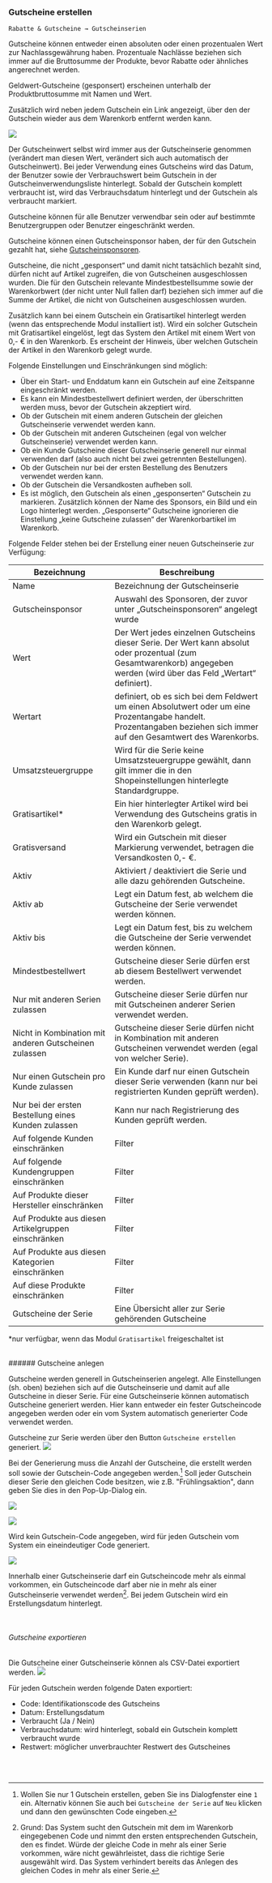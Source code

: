 ### Gutscheine erstellen


    Rabatte & Gutscheine → Gutscheinserien

Gutscheine können entweder einen absoluten oder einen prozentualen Wert zur Nachlassgewährung haben. Prozentuale Nachlässe beziehen sich immer auf die Bruttosumme der Produkte, bevor Rabatte oder ähnliches angerechnet werden. 

Geldwert-Gutscheine (gesponsert) erscheinen unterhalb der Produktbruttosumme mit Namen und Wert. 

Zusätzlich wird neben jedem Gutschein ein Link angezeigt, über den der Gutschein wieder aus dem Warenkorb entfernt werden kann.

![](/assets/aktionsgutschein.png)
<br>


Der Gutscheinwert selbst wird immer aus der Gutscheinserie genommen (verändert man diesen Wert, verändert sich auch automatisch der Gutscheinwert). Bei jeder Verwendung eines Gutscheins wird das Datum, der Benutzer sowie der Verbrauchswert beim Gutschein in der Gutscheinverwendungsliste hinterlegt. Sobald der Gutschein komplett verbraucht ist, wird das Verbrauchsdatum hinterlegt und der Gutschein als verbraucht markiert. 


Gutscheine können für alle Benutzer verwendbar sein oder auf bestimmte Benutzergruppen oder Benutzer eingeschränkt werden.

Gutscheine können einen Gutscheinsponsor haben, der für den Gutschein gezahlt hat, siehe [Gutscheinsponsoren](gutscheinsponsoren.md).

Gutscheine, die nicht „gesponsert“ und damit nicht tatsächlich bezahlt sind, dürfen nicht auf Artikel zugreifen, die von Gutscheinen ausgeschlossen wurden. Die für den Gutschein relevante Mindestbestellsumme sowie der Warenkorbwert (der nicht unter Null fallen darf) beziehen sich immer auf die Summe der Artikel, die nicht von Gutscheinen ausgeschlossen wurden. 

Zusätzlich kann bei einem Gutschein ein Gratisartikel hinterlegt werden (wenn das entsprechende Modul installiert ist). Wird ein solcher Gutschein mit Gratisartikel eingelöst, legt das System den Artikel mit einem Wert von 0,- € in den Warenkorb. Es erscheint der Hinweis, über welchen Gutschein der Artikel in den Warenkorb gelegt wurde.

Folgende Einstellungen und Einschränkungen sind möglich:

* Über ein Start- und Enddatum kann ein Gutschein auf eine Zeitspanne eingeschränkt werden.
* Es kann ein Mindestbestellwert definiert werden, der überschritten werden muss, bevor der Gutschein akzeptiert wird.
* Ob der Gutschein mit einem anderen Gutschein der gleichen Gutscheinserie verwendet werden kann.
* Ob der Gutschein mit anderen Gutscheinen (egal von welcher Gutscheinserie) verwendet werden kann.
* Ob ein Kunde Gutscheine dieser Gutscheinserie generell nur einmal verwenden darf (also auch nicht bei zwei getrennten Bestellungen).
* Ob der Gutschein nur bei der ersten Bestellung des Benutzers verwendet werden kann.
* Ob der Gutschein die Versandkosten aufheben soll.
* Es ist möglich, den Gutschein als einen „gesponserten“ Gutschein zu markieren. Zusätzlich können der Name des Sponsors, ein Bild und ein Logo hinterlegt werden. „Gesponserte“ Gutscheine ignorieren die Einstellung „keine Gutscheine zulassen“ der Warenkorbartikel im Warenkorb.


Folgende Felder stehen bei der Erstellung einer neuen Gutscheinserie zur Verfügung:

| Bezeichnung | Beschreibung |
| -- | -- |
| Name | Bezeichnung der Gutscheinserie |
| Gutscheinsponsor | Auswahl des Sponsoren, der zuvor unter „Gutscheinsponsoren“ angelegt wurde |
| Wert | Der Wert jedes einzelnen Gutscheins dieser Serie. Der Wert kann absolut oder prozentual (zum Gesamtwarenkorb) angegeben werden (wird über das Feld „Wertart“ definiert). |
| Wertart | definiert, ob es sich bei dem Feldwert um einen Absolutwert oder um eine Prozentangabe handelt. Prozentangaben beziehen sich immer auf den Gesamtwert des Warenkorbs. |
| Umsatzsteuergruppe | Wird für die Serie keine Umsatzsteuergruppe gewählt, dann gilt immer die in den Shopeinstellungen hinterlegte Standardgruppe. |
| Gratisartikel* | Ein hier hinterlegter Artikel wird bei Verwendung des Gutscheins gratis in den Warenkorb gelegt. |
| Gratisversand | Wird ein Gutschein mit dieser Markierung verwendet, betragen die Versandkosten 0,- €. |
| Aktiv | Aktiviert / deaktiviert die Serie und alle dazu gehörenden Gutscheine. |
| Aktiv ab | Legt ein Datum fest, ab welchem die Gutscheine der Serie verwendet werden können. |
| Aktiv bis | Legt ein Datum fest, bis zu welchem die Gutscheine der Serie verwendet werden können. |
| Mindestbestellwert | Gutscheine dieser Serie dürfen erst ab diesem Bestellwert verwendet werden. |
| Nur mit anderen Serien zulassen | Gutscheine dieser Serie dürfen nur mit Gutscheinen anderer Serien verwendet werden. |
| Nicht in Kombination mit anderen Gutscheinen zulassen | Gutscheine dieser Serie dürfen nicht in Kombination mit anderen Gutscheinen verwendet werden (egal von welcher Serie). |
| Nur einen Gutschein pro Kunde zulassen | Ein Kunde darf nur einen Gutschein dieser Serie verwenden (kann nur bei registrierten Kunden geprüft werden). |
| Nur bei der ersten Bestellung eines Kunden zulassen | Kann nur nach Registrierung des Kunden geprüft werden. |
| Auf folgende Kunden einschränken | Filter |
| Auf folgende Kundengruppen einschränken | Filter |
| Auf Produkte dieser Hersteller einschränken | Filter |
| Auf Produkte aus diesen Artikelgruppen einschränken| Filter |
| Auf Produkte aus diesen Kategorien einschränken | Filter |
| Auf diese Produkte einschränken | Filter |
| Gutscheine der Serie | Eine Übersicht aller zur Serie gehörenden Gutscheine |

*nur verfügbar, wenn das Modul `Gratisartikel` freigeschaltet ist

<br>
###### Gutscheine anlegen

Gutscheine werden generell in Gutscheinserien angelegt. Alle Einstellungen (sh. oben) beziehen sich auf die Gutscheinserie und damit auf alle Gutscheine in dieser Serie. Für eine Gutscheinserie können automatisch Gutscheine generiert werden. Hier kann entweder ein fester Gutscheincode angegeben werden oder ein vom System automatisch generierter Code verwendet werden.


Gutscheine zur Serie werden über den Button `Gutscheine erstellen` generiert. 
![](/assets/gutscheine_erstellen.png)

Bei der Generierung muss die Anzahl der Gutscheine, die erstellt werden soll sowie der Gutschein-Code angegeben werden.[^2] Soll jeder Gutschein dieser Serie den gleichen Code besitzen, wie z.B. "Frühlingsaktion", dann geben Sie dies in den Pop-Up-Dialog ein. 

![](/assets/gutscheine_erstellen1.png)

![](/assets/gutscheine_erstellen2.png)


Wird kein Gutschein-Code angegeben, wird für jeden Gutschein vom System ein eineindeutiger Code generiert.

![](/assets/gutscheine_erstellen3.png)
<br>

Innerhalb einer Gutscheinserie darf ein Gutscheincode mehr als einmal vorkommen, ein Gutscheincode darf aber nie in mehr als einer Gutscheinserie verwendet werden[^1]. Bei jedem Gutschein wird ein Erstellungsdatum hinterlegt.



<br>

###### Gutscheine exportieren
Die Gutscheine einer Gutscheinserie können als CSV-Datei exportiert werden. 
![](/assets/gutscheine_exportieren.png)

Für jeden Gutschein werden folgende Daten exportiert:
* Code: Identifikationscode des Gutscheins
* Datum: Erstellungsdatum
* Verbraucht (Ja / Nein)
* Verbrauchsdatum: wird hinterlegt, sobald ein Gutschein komplett verbraucht wurde
* Restwert: möglicher unverbrauchter Restwert des Gutscheines

<br>


[^1]: Grund: Das System sucht den Gutschein mit dem im Warenkorb eingegebenen Code und nimmt den ersten entsprechenden Gutschein, den es findet. Würde der gleiche Code in mehr als einer Serie vorkommen, wäre nicht gewährleistet, dass die richtige Serie ausgewählt wird. Das System verhindert bereits das Anlegen des gleichen Codes in mehr als einer Serie.

[^2]: Wollen Sie nur 1 Gutschein erstellen, geben Sie ins Dialogfenster eine `1` ein. Alternativ können Sie auch bei `Gutscheine der Serie` auf `Neu` klicken und dann den gewünschten Code eingeben.

<br>


